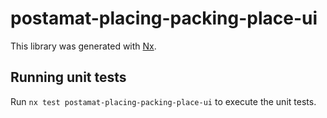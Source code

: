 # postamat-placing-packing-place-ui

This library was generated with [Nx](https://nx.dev).

## Running unit tests

Run `nx test postamat-placing-packing-place-ui` to execute the unit tests.
